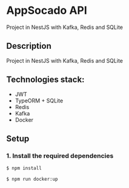 # AppSocado API
Project in NestJS with Kafka, Redis and SQLite

## Description

Project in NestJS with Kafka, Redis and SQLite


## Technologies stack:

- JWT
- TypeORM + SQLite
- Redis
- Kafka
- Docker

## Setup

### 1. Install the required dependencies

```bash
$ npm install

$ npm run docker:up
```

